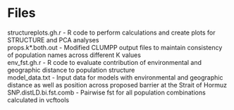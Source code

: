 # Files #
  structureplots.gh.r - R code to perform calculations and create plots for STRUCTURE and PCA analyses  
  props.k*.both.out - Modified CLUMPP output files to maintain consistency of population names across different K values  
  env_fst.gh.r - R code to evaluate contribution of environmental and geographic distance to population structure  
  model_data.txt - Input data for models with environmental and geographic distance as well as position across proposed barrier at the Strait of Hormuz  
  SNP.distLD.bi.fst.comb - Pairwise fst for all population combinations calculated in vcftools
